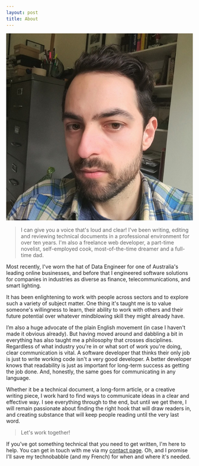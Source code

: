 ```yaml
---
layout: post
title: About
---
```


![me](/assets/img/me.jpg)
> I can give you a voice that's loud and clear!
I've been writing, editing and reviewing technical documents in a professional environment for over ten years. I'm also a freelance web developer, a part-time novelist, self-employed cook, most-of-the-time dreamer and a full-time dad.

Most recently, I've worn the hat of Data Engineer for one of Australia's leading online businesses, and before that I engineered software solutions for companies in industries as diverse as finance, telecommunications, and smart lighting.

It has been enlightening to work with people across sectors and to explore such a variety of subject matter. One thing it's taught me is to value someone's willingness to learn, their ability to work with others and their future potential over whatever mindblowing skill they might already have.

I’m also a huge advocate of the plain English movement (in case I haven't made it obvious already). But having moved around and dabbling a bit in everything has also taught me a philosophy that crosses disciplines. Regardless of what industry you're in or what sort of work you're doing, clear communication is vital. A software developer that thinks their only job is just to write working code isn't a very good developer. A better developer knows that readability is just as important for long-term success as getting the job done. And, honestly, the same goes for communicating in any language.

Whether it be a technical document, a long-form article, or a creative writing piece, I work hard to find ways to communicate ideas in a clear and effective way. I see everything through to the end, but until we get there, I will remain passionate about finding the right hook that will draw readers in, and creating substance that will keep people reading until the very last word.

> Let's work together!

If you've got something technical that you need to get written, I'm here to help. You can get in touch with me via my <a href="/contact">contact page</a>. Oh, and I promise I'll save my technobabble (and my French) for when and where it's needed.
